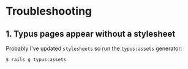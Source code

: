 # Troubleshooting

## 1. Typus pages appear without a stylesheet

Probably I've updated `stylesheets` so run the `typus:assets` generator:

    $ rails g typus:assets
